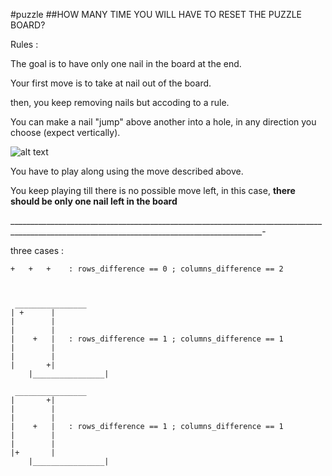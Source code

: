 #puzzle
##HOW MANY TIME YOU WILL HAVE TO RESET THE PUZZLE BOARD?

Rules : 

The goal is to have only one nail in the board at the end.

Your first move is to take at nail out of the board.
 
then, you keep removing nails but accoding to a rule. 

You can make a nail "jump" above another into a hole, in any direction you choose (expect vertically).

![alt text](https://github.com/IrisTheSnail/game-in-JS-es6/blob/master/demo/image.jpg?raw=true)



You have to play along using the move described above.

You keep playing till there is no possible move left, in this case, **there should be only one nail left in the board** 

_____________________________________________________________________________________________________________________________________________-


three cases : 

	+	+	+    : rows_difference == 0 ; columns_difference == 2



	 ________________
	| +		 |
	|		 |
	|		 |
 	|	 +	 |   : rows_difference == 1 ; columns_difference == 1
	|		 |
	|		 |
 	|		+|
        |________________|

	 ________________
	| 		+|
	|		 |
	|		 |
 	|	 +	 |   : rows_difference == 1 ; columns_difference == 1
	|		 |
	|		 |
 	|+		 |
        |________________|






 
